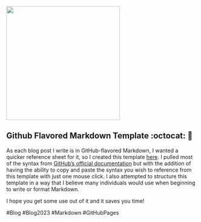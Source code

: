 <img src="https://github.com/XXLMandalorian013/Chef-s-IT-Compendium.github.io/blob/main/Blog/2023/2023-06-13-MD-Template/images/MD-Example.png"  width="300" height="300">

## Github Flavored Markdown Template :octocat: :page_with_curl:

As each blog post I write is in GitHub-flavored Markdown, I wanted a quicker reference sheet for it, so I created this template [here](https://github.com/XXLMandalorian013/Mark_Down_Templates/blob/main/GitHubMDTemplate/GitHubMDTemplate.md). I pulled most of the syntax from [GitHub’s official documentation](https://docs.github.com/en/get-started/writing-on-github/getting-started-with-writing-and-formatting-on-github/basic-writing-and-formatting-syntax) but with the addition of having the ability to copy and paste the syntax you wish to reference from this template with just one mouse click. I also attempted to structure this template in a way that I believe many individuals would use when beginning to write or format Markdown.

I hope you get some use out of it and it saves you time!

#Blog #Blog2023 #Markdown #GitHubPages